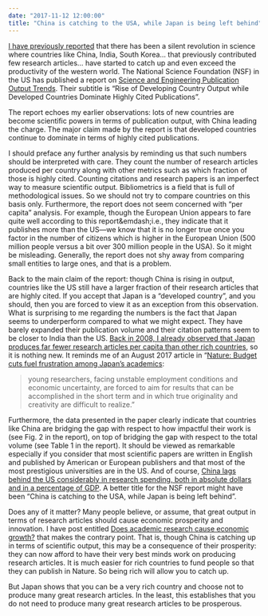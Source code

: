 ```yaml
---
date: "2017-11-12 12:00:00"
title: "China is catching to the USA, while Japan is being left behind"
---
```




[I have previously reported](/lemire/blog/2008/01/10/science-papers-per-country/) that there has been a silent revolution in science where countries like China, India, South Korea&hellip; that previously contributed few research articles&hellip; have started to catch up and even exceed the productivity of the western world.
The National Science Foundation (NSF) in the US has published a report on [Science and Engineering Publication Output Trends](https://www.nsf.gov/statistics/2018/nsf18300/nsf18300.pdf). Their subtitle is &ldquo;Rise of Developing Country Output while Developed Countries Dominate Highly Cited Publications&rdquo;.

The report echoes my earlier observations: lots of new countries are become scientific powers in terms of publication output, with China leading the charge. The major claim made by the report is that developed countries continue to dominate in terms of highly cited publications.

I should preface any further analysis by reminding us that such numbers should be interpreted with care. They count the number of research articles produced per country along with other metrics such as which fraction of those is highly cited. Counting citations and research papers is an imperfect way to measure scientific output. Bibliometrics is a field that is full of methodological issues. So we should not try to compare countries on this basis only. Furthermore, the report does not seem concerned with &ldquo;per capita&rdquo; analysis. For example, though the European Union appears to fare quite well according to this report&emdash;i.e., they indicate that it publishes more than the US&mdash;we know that it is no longer true once you factor in the number of citizens which is higher in the European Union (500 million people versus a bit over 300 million people in the USA). So it might be misleading. Generally, the report does not shy away from comparing small entities to large ones, and that is a problem.

Back to the main claim of the report: though China is rising in output, countries like the US still have a larger fraction of their research articles that are highly cited.
 If you accept that Japan is a &ldquo;developed country&rdquo;, and you should, then you are forced to view it as an exception from this observation. What is surprising to me regarding the numbers is the fact that Japan seems to underperform compared to what we might expect. They have barely expanded their publication volume and their citation patterns seem to be closer to India than the US. [Back in 2008, I already observed that Japan produces far fewer research articles per capita than other rich countries](/lemire/blog/2008/01/10/science-papers-per-country/), so it is nothing new. It reminds me of an August 2017 article in &ldquo;[Nature: Budget cuts fuel frustration among Japan&rsquo;s academics](http://www.nature.com/news/budget-cuts-fuel-frustration-among-japan-s-academics-1.22444):

> young researchers, facing unstable employment conditions and economic uncertainty, are forced to aim for results that can be accomplished in the short term and in which true originality and creativity are difficult to realize.&rdquo;


Furthermore, the data presented in the paper clearly indicate that countries like China are bridging the gap with respect to how impactful their work is (see Fig. 2 in the report), on top of bridging the gap with respect to the total volume (see Table 1 in the report). It should be viewed as remarkable especially if you consider that most scientific papers are written in English and published by American or European publishers and that most of the most prestigious universities are in the US. And of course, [China lags behind the US considerably in research spending, both in absolute dollars and in a percentage of GDP](http://journals.plos.org/plosone/article?id=10.1371/journal.pone.0012203).
A better title for the NSF report might have been &ldquo;China is catching to the USA, while Japan is being left behind&rdquo;.

Does any of it matter? Many people believe, or assume, that great output in terms of research articles should cause economic prosperity and innovation. I have post entitled [Does academic research cause economic growth?](/lemire/blog/2013/02/26/does-academic-research-cause-economic-growth/) that makes the contrary point. That is, though China is catching up in terms of scientific output, this may be a consequence of their prosperity: they can now afford to have their very best minds work on producing research articles. It is much easier for rich countries to fund people so that they can publish in Nature. So being rich will allow you to catch up.

But Japan shows that you can be a very rich country and choose not to produce many great research articles. In the least, this establishes that you do not need to produce many great research articles to be prosperous.

